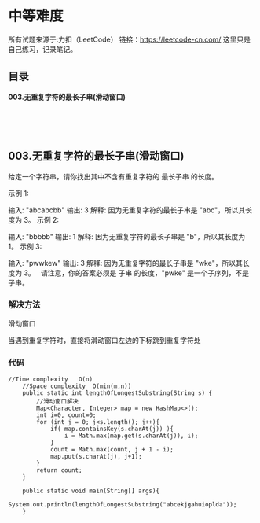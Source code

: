 # 中等难度
所有试题来源于:力扣（LeetCode）
链接：https://leetcode-cn.com/
这里只是自己练习，记录笔记。

## 目录
**003.无重复字符的最长子串(滑动窗口)**

<br/><br/><br/>

## 003.无重复字符的最长子串(滑动窗口)

给定一个字符串，请你找出其中不含有重复字符的 最长子串 的长度。

示例 1:

输入: "abcabcbb"
输出: 3 
解释: 因为无重复字符的最长子串是 "abc"，所以其长度为 3。
示例 2:

输入: "bbbbb"
输出: 1
解释: 因为无重复字符的最长子串是 "b"，所以其长度为 1。
示例 3:

输入: "pwwkew"
输出: 3
解释: 因为无重复字符的最长子串是 "wke"，所以其长度为 3。
     请注意，你的答案必须是 子串 的长度，"pwke" 是一个子序列，不是子串。

### 解决方法
滑动窗口

当遇到重复字符时，直接将滑动窗口左边的下标跳到重复字符处

### 代码

```
//Time complexity   O(n)
    //Space complexity  O(min(m,n))
    public static int lengthOfLongestSubstring(String s) {
        //滑动窗口解决
        Map<Character, Integer> map = new HashMap<>();
        int i=0, count=0;
        for (int j = 0; j<s.length(); j++){
            if( map.containsKey(s.charAt(j)) ){
                i = Math.max(map.get(s.charAt(j)), i);
            }
            count = Math.max(count, j + 1 - i);
            map.put(s.charAt(j), j+1);
        }
        return count;
    }

    public static void main(String[] args){
        System.out.println(lengthOfLongestSubstring("abcekjgahuioplda"));
    }
```